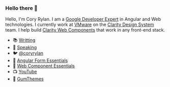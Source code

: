 ### Hello there 👋

<!--
**coryrylan/coryrylan** is a ✨ _special_ ✨ repository because its `README.md` (this file) appears on your GitHub profile.

Here are some ideas to get you started:

- 🔭 I’m currently working on ...
- 🌱 I’m currently learning ...
- 👯 I’m looking to collaborate on ...
- 🤔 I’m looking for help with ...
- 💬 Ask me about ...
- 📫 How to reach me: ...
- 😄 Pronouns: ...
- ⚡ Fun fact: ...
-->

Hello, I'm Cory Rylan. I am a [Google Developer Expert](https://developers.google.com/community/experts/directory/profile/profile-cory_rylan) in Angular and Web technologies. I currently work at [VMware](https://www.vmware.com/) on the [Clarity Design System](https://clarity.design/) team. I help build [Clarity Web Components](https://clarity.design/storybook/core) that work in any front-end stack.

- 📚 [Writting](https://coryrylan.com)
- 🎤 [Speaking](https://coryrylan.com/speaking)
- 🐦 [@coryrylan](https://twitter.com/coryrylan)
- 📕 [Angular Form Essentials](https://angularforms.dev)
- 📘 [Web Component Essentials](https://webcomponent.dev)
- 📺 [YouTube](https://www.youtube.com/channel/UC2psqmFgEHGQ3PnfUf1j8vw)
- 🎨 [GumThemes](https://gumthemes.dev/)
